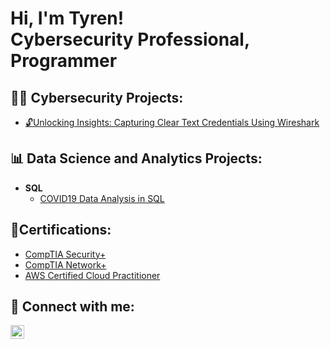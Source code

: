 <h1>Hi, I'm Tyren! <br/><a>Cybersecurity Professional</a>, <a>Programmer</a>

<h2>👨‍💻 Cybersecurity Projects:</h2>

 - [🔓Unlocking Insights: Capturing Clear Text Credentials Using Wireshark](https://github.com/jacksontyren/wireshark_capturing_creds#readme)
<!--     
 <b>Active Directory Home Lab </b>
  - [Active Directory Home Lab](https://github.com/jacksontyren/LABURL)

    
  - [Microsoft Azure SOC and Honeynet with Live Traffic](https://github.com/jacksontyren/LABURL) 
 -->
 <h2>📊 Data Science and Analytics Projects:</h2>

- <b>SQL</b>
  - [COVID19 Data Analysis in SQL](https://github.com/jacksontyren/COVID19-Data-Analysis-In-SQL)
<!--- <b>Python</b>
-->
 <h2>📄Certifications:</h2>

 - [CompTIA Security+](https://imgur.com/a/cPnBk92)
 - [CompTIA Network+](https://imgur.com/a/Cq6fS2G)
 - [AWS Certified Cloud Practitioner](https://github.com/jacksontyren/LABURL)


<h2> 🤳 Connect with me:</h2>




[<img align="left" alt="TyrenJackson | LinkedIn" width="22px" src="https://cdn.jsdelivr.net/npm/simple-icons@v3/icons/linkedin.svg" />][linkedin]


[linkedin]:https://linkedin.com/in/tyren-r-jackson-ms-75b875133
